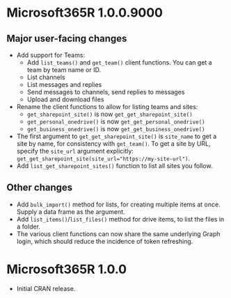 # Microsoft365R 1.0.0.9000

## Major user-facing changes

- Add support for Teams:
  - Add `list_teams()` and `get_team()` client functions. You can get a team by team name or ID.
  - List channels
  - List messages and replies
  - Send messages to channels, send replies to messages
  - Upload and download files
- Rename the client functions to allow for listing teams and sites:
  - `get_sharepoint_site()` is now `get_get_sharepoint_site()`
  - `get_personal_onedrive()` is now `get_get_personal_onedrive()`
  - `get_business_onedrive()` is now `get_get_business_onedrive()`
- The first argument to `get_get_sharepoint_site()` is `site_name` to get a site by name, for consistency with `get_team()`. To get a site by URL, specify the `site_url` argument explicitly: `get_get_sharepoint_site(site_url="https://my-site-url")`.
- Add `list_get_sharepoint_sites()` function to list all sites you follow.

## Other changes

- Add `bulk_import()` method for lists, for creating multiple items at once. Supply a data frame as the argument.
- Add `list_items()`/`list_files()` method for drive items, to list the files in a folder.
- The various client functions can now share the same underlying Graph login, which should reduce the incidence of token refreshing.

# Microsoft365R 1.0.0

- Initial CRAN release.
